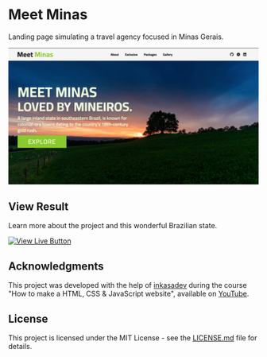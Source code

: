 # Meet Minas

Landing page simulating a travel agency focused in Minas Gerais.

<a href="https://gabriel-venezian.github.io/meet-minas">
  <img src="./assets/img/screenshot.jpg" alt="Project screenshot">
</a>

## View Result

Learn more about the project and this wonderful Brazilian state.

<a href="https://gabriel-venezian.github.io/meet-minas"><img src="https://img.shields.io/badge/View%20Online-88CC11?style=for-the-badge" alt="View Live Button"></a>

## Acknowledgments

This project was developed with the help of [inkasadev](https://github.com/inkasadev) during the course "How to make a HTML, CSS & JavaScript website", available on [YouTube](https://www.youtube.com/watch?v=KdcNYSvBG4o&list=PL28O_hEAqjAvgaJOpfkmnOPHarc546QOt).

## License
This project is licensed under the MIT License - see the [LICENSE.md](https://github.com/gabriel-venezian/meet-minas/blob/main/LICENSE.md) file for details.
